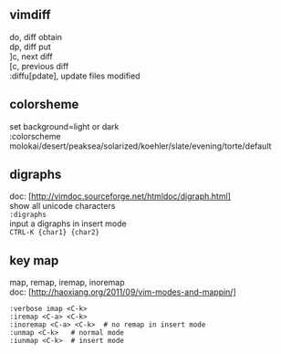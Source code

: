 ## vimdiff
do, diff obtain<br/>
dp, diff put<br/>
]c, next diff<br/>
[c, previous diff<br/>
:diffu[pdate], update files modified<br/>

## colorsheme
set background=light or dark<br/>
:colorscheme molokai/desert/peaksea/solarized/koehler/slate/evening/torte/default

## digraphs
doc: [http://vimdoc.sourceforge.net/htmldoc/digraph.html]<br/>
show all unicode characters<br/>
`:digraphs`<br/>
input a digraphs in insert mode<br/>
`CTRL-K {char1} {char2}`


## key map
map, remap, iremap, inoremap<br/>
doc: [http://haoxiang.org/2011/09/vim-modes-and-mappin/]<br/>
```
:verbose imap <C-k>
:iremap <C-a> <C-k>
:inoremap <C-a> <C-k>  # no remap in insert mode
:unmap <C-k>   # normal mode
:iunmap <C-k>  # insert mode
```

